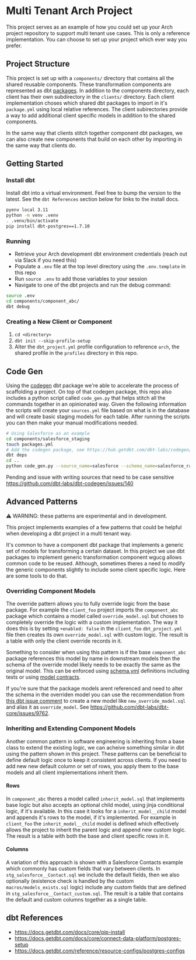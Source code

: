 # Multi Tenant Arch Project

This project serves as an example of how you could set up your Arch project repository to support multi tenant use cases.
This is only a reference implementation.
You can choose to set up your project which ever way you prefer.

## Project Structure

This project is set up with a `components/` directory that contains all the shared reusable components.
These transformation components are represented as dbt [packages](https://docs.getdbt.com/docs/build/packages).
In addition to the components directory, each client has their own subdirectory in the `clients/` directory.
Each client implementation choses which shared dbt packages to import in it's `package.yml` using local relative references.
The client subirectories provide a way to add additional client specific models in addition to the shared components.

In the same way that clients stitch together component dbt packages, we can also create new components that build on each other by importing in the same way that clients do.

## Getting Started

### Install dbt

Install dbt into a virtual environment.
Feel free to bump the version to the latest.
See the `dbt References` section below for links to the install docs.

```bash
pyenv local 3.11
python -m venv .venv
. .venv/bin/activate
pip install dbt-postgres==1.7.10
```

### Running

- Retrieve your Arch development dbt environment credentials (reach out via Slack if you need this)
- Populate a `.env` file at the top level directory using the `.env.template` in this repo
- Run `source .env` to add those variables to your session
- Navigate to one of the dbt projects and run the debug command:
```bash
source .env
cd components/component_abc/
dbt debug
```

### Creating a New Client or Component

1. `cd <directory>`
1. `dbt init --skip-profile-setup`
1. Alter the `dbt_project.yml` profile configuration to reference `arch`, the shared profile in the `profiles` directory in this repo.

## Code Gen

Using the [codegen](https://hub.getdbt.com/dbt-labs/codegen/latest/) dbt package we're able to accelerate the process of scaffolding a project.
On top of that codegen package, this repo also includes a python script called `code_gen.py` that helps stitch all the commands together in an opinionated way.
Given the following information the scripts will create your `sources.yml` file based on what is in the database and will create basic staging models for each table.
After running the scripts you can then make your manual modifications needed.

```bash
# Using Salesforce as an example
cd components/salesforce_staging
touch packages.yml
# Add the codegen package, see https://hub.getdbt.com/dbt-labs/codegen/latest/
dbt deps
cd ..
python code_gen.py --source_name=salesforce --schema_name=salesforce_raw_tenant-1 --database_name=app --write_path=salesforce_staging/models/staging
```

Pending and issue with writing sources that need to be case sensitive https://github.com/dbt-labs/dbt-codegen/issues/140

## Advanced Patterns

:warning: WARNING: these patterns are experimental and in development.

This project implements examples of a few patterns that could be helpful when developing a dbt project in a multi tenant way.

It's common to have a component dbt package that implements a generic set of models for transforming a certain dataset.
In this project we use dbt packages to implement generic transformation component wgucg allows common code to be reused.
Although, sometimes theres a need to modify the generic components slightly to include some client specific logic.
Here are some tools to do that.

### Overriding Component Models

The override pattern allows you to fully override logic from the base package.
For example the `client_foo` project imports the `component_abc` package which contains a model called `override_model.sql` but choses to completely override the logic with a custom implementation.
The way it does this is by setting `+enabled: false` in the `client_foo` `dbt_project.yml` file then creates its own `override_model.sql` with custom logic.
The result is a table with only the client override records in it.

Something to consider when using this pattern is if the base `component_abc` package references this model by name in downstream models then the schema of the override model likely needs to be exactly the same as the original model.
This can be enforced using [schema.yml](https://docs.getdbt.com/reference/resource-configs/schema) definitions including tests or using [model contracts](https://docs.getdbt.com/docs/collaborate/govern/model-contracts).

If you're sure that the package models arent referenced and need to alter the schema in the overriden model you can use the recommendation from [this dbt issue comment](https://github.com/dbt-labs/dbt-core/issues/9762#issuecomment-1997744765) to create a new model like `new_override_model.sql` and alias it as `override_model`.
See https://github.com/dbt-labs/dbt-core/issues/9762.

### Inheriting and Extending Component Models

Another common pattern in software engineering is inheriting from a base class to extend the existing logic, we can acheive something similar in dbt using the pattern shown in this project.
These patterns can be beneficial to define default logic once to keep it consistent across clients.
If you need to add new new default column or set of rows, you apply them to the base models and all client implementations inherit them.

#### Rows

In `component_abc` theres a model called `inherit_model.sql` that implements base logic but also accepts an optional child model, using jinja conditional logic, if it's available.
In this case it looks for a `inherit_model__child` model and appends it's rows to the model, if it's implemented.
For example in `client_foo` the `inherit_model__child` model is defined which effectively allows the project to inherit the parent logic and append new custom logic.
The result is a table with both the base and client specific rows in it.

#### Columns

A variation of this approach is shown with a Salesforce Contacts example which commonly has custom fields that vary between clients.
In `stg_salesforce__Contact.sql` we include the default fields, then we also optionally (existence check is handled by the custom `macros/models_exists.sql` logic) include any custom fields that are defined in `stg_salesforce__Contact_custom.sql`.
The result is a table that contains the default and custom columns together as a single table.

## dbt References

- https://docs.getdbt.com/docs/core/pip-install
- https://docs.getdbt.com/docs/core/connect-data-platform/postgres-setup
- https://docs.getdbt.com/reference/resource-configs/postgres-configs

